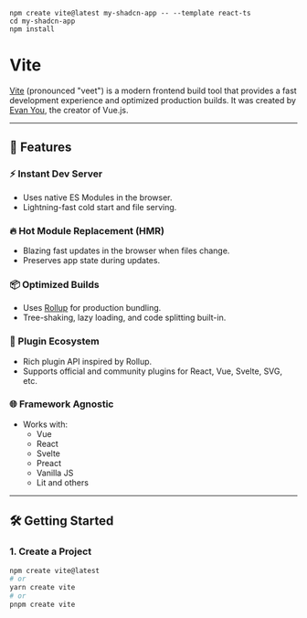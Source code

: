 ```
npm create vite@latest my-shadcn-app -- --template react-ts
cd my-shadcn-app
npm install
```
# Vite

[Vite](https://vitejs.dev/) (pronounced "veet") is a modern frontend build tool that provides a fast development experience and optimized production builds. It was created by [Evan You](https://github.com/yyx990803), the creator of Vue.js.

---

## 🚀 Features

### ⚡ Instant Dev Server
- Uses native ES Modules in the browser.
- Lightning-fast cold start and file serving.

### 🔥 Hot Module Replacement (HMR)
- Blazing fast updates in the browser when files change.
- Preserves app state during updates.

### 📦 Optimized Builds
- Uses [Rollup](https://rollupjs.org/) for production bundling.
- Tree-shaking, lazy loading, and code splitting built-in.

### 🔌 Plugin Ecosystem
- Rich plugin API inspired by Rollup.
- Supports official and community plugins for React, Vue, Svelte, SVG, etc.

### 🌐 Framework Agnostic
- Works with:
  - Vue
  - React
  - Svelte
  - Preact
  - Vanilla JS
  - Lit and others

---

## 🛠️ Getting Started

### 1. Create a Project

```bash
npm create vite@latest
# or
yarn create vite
# or
pnpm create vite
